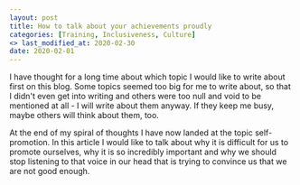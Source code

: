 ```yaml
---
layout: post
title: How to talk about your achievements proudly
categories: [Training, Inclusiveness, Culture]
<> last_modified_at: 2020-02-30
date: 2020-02-01
---
```


I have thought for a long time about which topic I would like to write about first on this blog. Some topics seemed too big for me to write about, so that I didn't even get into writing and others were too null and void to be mentioned at all - I will write about them anyway.  If they keep me busy, maybe others will think about them, too. 

At the end of my spiral of thoughts I have now landed at the topic self-promotion.  In this article I would like to talk about why it is difficult for us to promote ourselves, why it is so incredibly important and why we should stop listening to that voice in our head that is trying to convince us that we are not good enough. 

